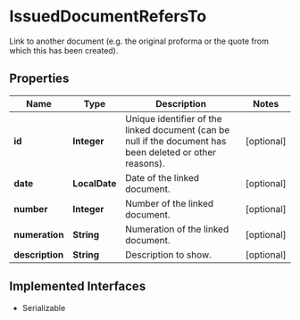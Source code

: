 

# IssuedDocumentRefersTo

Link to another document (e.g. the original proforma or the quote from which this has been created).

## Properties

Name | Type | Description | Notes
------------ | ------------- | ------------- | -------------
**id** | **Integer** | Unique identifier of the linked document (can be null if the document has been deleted or other reasons). |  [optional]
**date** | **LocalDate** | Date of the linked document. |  [optional]
**number** | **Integer** | Number of the linked document. |  [optional]
**numeration** | **String** | Numeration of the linked document. |  [optional]
**description** | **String** | Description to show. |  [optional]


## Implemented Interfaces

* Serializable


